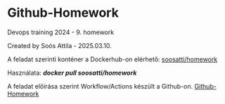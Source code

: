 # Github-Homework
Devops training 2024 - 9. homework


Created by Soós Attila - 2025.03.10.


A feladat szerinti konténer a Dockerhub-on elérhető: [soosatti/homework](https://hub.docker.com/repository/docker/soosatti/homework/general)

Használata:  ___docker pull soosatti/homework___

A feladat előírása szerint Workflow/Actions készült a Github-on. [Github-Homework](https://github.com/soosatti/Github-Homework/)





